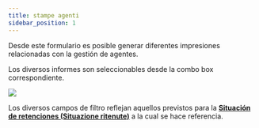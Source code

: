 ```yaml
---
title: stampe agenti
sidebar_position: 1
---
```


Desde este formulario es posible generar diferentes impresiones relacionadas con la gestión de agentes.

Los diversos informes son seleccionables desde la combo box correspondiente.

![](/img/it-it/finance-area/professional-men/reports/agent-reports/image01.png)

Los diversos campos de filtro reflejan aquellos previstos para la **[Situación de retenciones (Situazione ritenute)](/docs/finance-area/professional-men/reports/withholding-tax-situation)** a la cual se hace referencia.